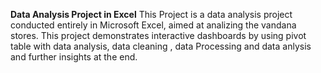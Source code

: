 **Data Analysis Project in Excel**
This Project is a data analysis project conducted entirely in Microsoft Excel, aimed at analizing the vandana stores. This project demonstrates interactive dashboards by using pivot table with  data analysis, data cleaning , data Processing and data anlysis and further insights at the end.


